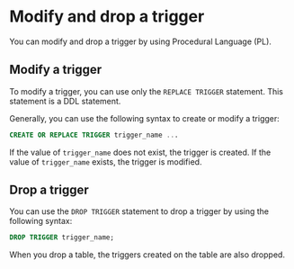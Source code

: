 # Modify and drop a trigger

You can modify and drop a trigger by using Procedural Language (PL).

## Modify a trigger

To modify a trigger, you can use only the `REPLACE TRIGGER` statement. This statement is a DDL statement.

Generally, you can use the following syntax to create or modify a trigger:

```sql
CREATE OR REPLACE TRIGGER trigger_name ...
```

If the value of `trigger_name` does not exist, the trigger is created. If the value of `trigger_name` exists, the trigger is modified.

## Drop a trigger

You can use the `DROP TRIGGER` statement to drop a trigger by using the following syntax:

```sql
DROP TRIGGER trigger_name;
```

When you drop a table, the triggers created on the table are also dropped.
